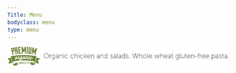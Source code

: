 ```yaml
---
Title: Menu
bodyclass: menu
type: menu
---
```

![Organic chicken and salads](/images/andreas-organic.png)